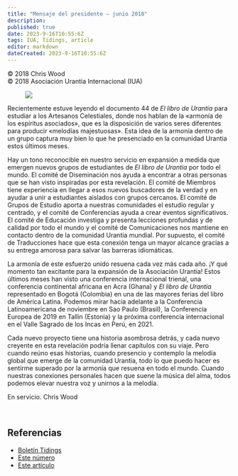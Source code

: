 ```yaml
---
title: "Mensaje del presidente – junio 2018"
description: 
published: true
date: 2023-9-16T10:55:6Z
tags: IUA, Tidings, article
editor: markdown
dateCreated: 2023-9-16T10:55:6Z
---
```


<p class="v-card v-sheet theme--light gray lighten-3 px-2">© 2018 Chris Wood<br>© 2018 Asociación Urantia Internacional (IUA)</p>


<figure id="Figure_1" class="image urantiapedia image-style-align-left">
<img src="/image/article/IUA_Tidings/Chris-Wood-headshot-2017-resized-150x150.jpg">
</figure>

Recientemente estuve leyendo el documento 44 de _El libro de Urantia_ para estudiar a los Artesanos Celestiales, donde nos hablan de la «armonía de los espíritus asociados», que es la disposición de varios seres diferentes para producir «melodías majestuosas». Esta idea de la armonía dentro de un grupo captura muy bien lo que he presenciado en la comunidad Urantia estos últimos meses.

Hay un tono reconocible en nuestro servicio en expansión a medida que emergen nuevos grupos de estudiantes de _El libro de Urantia_ por todo el mundo. El comité de Diseminación nos ayuda a encontrar a otras personas que se han visto inspiradas por esta revelación. El comité de Miembros tiene experiencia en llegar a esos nuevos buscadores de la verdad y en ayudar a unir a estudiantes aislados con grupos cercanos. El comité de Grupos de Estudio aporta a nuestras comunidades el estudio regular y centrado, y el comité de Conferencias ayuda a crear eventos significativos. El comité de Educación investiga y presenta lecciones profundas y de calidad por todo el mundo y el comité de Comunicaciones nos mantiene en contacto dentro de la comunidad Urantia mundial. Por supuesto, el comité de Traducciones hace que esta conexión tenga un mayor alcance gracias a su entrega amorosa para salvar las barreras idiomáticas.

La armonía de este esfuerzo unido resuena cada vez más cada año. ¡Y qué momento tan excitante para la expansión de la Asociación Urantia! Estos últimos meses han visto una conferencia internacional trienal, una conferencia continental africana en Acra (Ghana) y _El libro de Urantia_ representado en Bogotá (Colombia) en una de las mayores ferias del libro de América Latina. Podemos mirar hacia adelante a la Conferencia Latinoamericana de noviembre en Sao Paulo (Brasil), la Conferencia Europea de 2019 en Tallin (Estonia) y la próxima conferencia internacional en el Valle Sagrado de los Incas en Perú, en 2021.

Cada nuevo proyecto tiene una historia asombrosa detrás, y cada nuevo creyente en esta revelación podría llenar capítulos con su viaje. Pero cuando reúno esas historias, cuando presencio y contemplo la melodía global que emerge de la comunidad Urantia, todo lo que puedo hacer es sentirme superado por la armonía que resuena en todo el mundo. Cuando nuestras conexiones personales hacen que suene la música del alma, todos podemos elevar nuestra voz y unirnos a la melodía.

En servicio.
Chris Wood

<br style="clear:both;"/>

## Referencias

- [Boletín Tidings](https://urantia-association.org/acerca-del-boletin-tidings/?lang=es)
- [Este número](https://urantia-association.org/newsletter/tidings-junio-2018/?lang=es)
- [Este artículo](https://urantia-association.org/mensaje-del-presidente-junio-2018/?lang=es)


